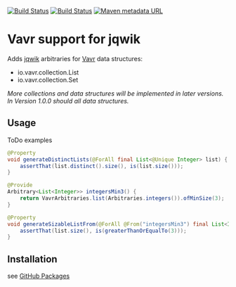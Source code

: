 [![Build Status](https://travis-ci.com/Befrish/jqwik-vavr.svg?branch=main)](https://travis-ci.com/Befrish/jqwik-vavr)
[![Build Status](https://github.com/Befrish/jqwik-vavr/workflows/build/badge.svg)](https://github.com/Befrish/jqwik-vavr/actions?query=workflow%3Abuild)
[![Maven metadata URL](https://img.shields.io/maven-metadata/v?color=blue&metadataUrl=https%3A%2F%2Frepo.repsy.io%2Fmvn%2FBefrish%2Fjqwik-vavr%2Fde%2Fbefrish%2Fjqwik%2Fjqwik-vavr)](https://repo.repsy.io/mvn/befrish/jqwik-vavr)

# Vavr support for jqwik

Adds [jqwik](https://jqwik.net/) arbitraries for [Vavr](https://www.vavr.io/vavr-docs/) data structures:

- io.vavr.collection.List
- io.vavr.collection.Set

<!--
- io.vavr.collection.*
- io.vavr.concurrent.*
- io.vavr.control.*
-->

_More collections and data structures will be implemented in later versions. In Version 1.0.0 should all data structures._

## Usage

ToDo examples

```java
@Property
void generateDistinctLists(@ForAll final List<@Unique Integer> list) {
    assertThat(list.distinct().size(), is(list.size()));
}
```

```java
@Provide
Arbitrary<List<Integer>> integersMin3() {
    return VavrArbitraries.list(Arbitraries.integers()).ofMinSize(3);
}

@Property
void generateSizableListFrom(@ForAll @From("integersMin3") final List<Integer> list) {
    assertThat(list.size(), is(greaterThanOrEqualTo(3)));
}
```

## Installation

see [GitHub Packages](https://github.com/users/Befrish/packages?repo_name=jqwik-vavr)
